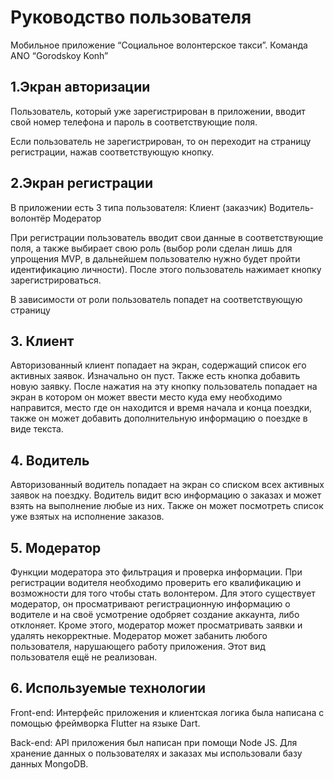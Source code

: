 # Руководство пользователя

Мобильное приложение “Социальное волонтерское такси”.
Команда ANO “Gorodskoy Konh”

 ## 1.Экран авторизации
Пользователь, который уже зарегистрирован в приложении, вводит свой номер телефона и пароль в соответствующие поля.

Если пользователь не зарегистрирован, то он переходит на страницу регистрации, нажав соответствующую кнопку.

 ## 2.Экран регистрации

В приложении есть 3 типа пользователя:
Клиент (заказчик)
Водитель-волонтёр
Модератор

При регистрации пользователь вводит свои данные в соответствующие поля, а также выбирает свою роль (выбор роли сделан лишь для упрощения MVP, в дальнейшем пользователю нужно будет пройти идентификацию личности). После этого пользователь нажимает кнопку зарегистрироваться.

В зависимости от роли пользователь попадет на соответствующую страницу
## 3. Клиент

Авторизованный клиент попадает на экран, содержащий список его активных заявок. Изначально он пуст. Также есть кнопка добавить новую заявку. После нажатия на эту кнопку пользователь попадает на экран в котором он может ввести место куда ему необходимо направится, место где он находится и время начала и конца поездки, также он может добавить дополнительную информацию о поездке в виде текста.

## 4. Водитель

Авторизованный водитель попадает на экран со списком всех активных заявок на поездку. Водитель видит всю информацию о заказах и может взять на выполнение любые из них. Также он может посмотреть список уже взятых на исполнение заказов.

## 5. Модератор

Функции модератора это фильтрация и проверка информации. При регистрации водителя необходимо проверить его квалификацию и возможности для того чтобы стать волонтером. Для этого существует модератор, он просматривают регистрационную информацию о водителе и на своё усмотрение одобряет создание аккаунта, либо отклоняет. Кроме этого, модератор может просматривать заявки и удалять некорректные. Модератор может забанить любого пользователя, нарушающего работу приложения. Этот вид пользователя ещё не реализован.

## 6. Используемые технологии

Front-end:
Интерфейс приложения и клиентская логика была написана с помощью фреймворка Flutter на языке Dart.

Back-end:
API приложения был написан при помощи  Node JS. Для хранение данных о пользователях и заказах мы использовали базу данных MongoDB.


